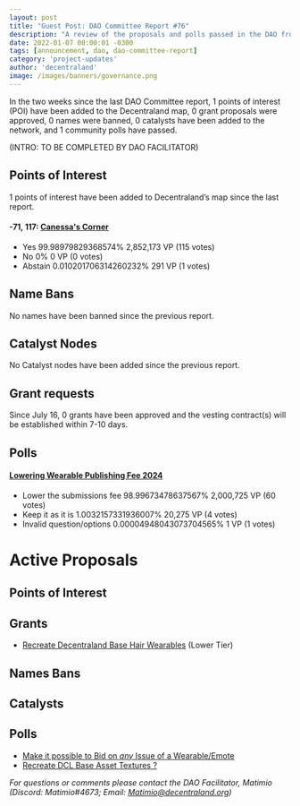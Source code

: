 ```yaml
---
layout: post
title: "Guest Post: DAO Committee Report #76"
description: "A review of the proposals and polls passed in the DAO from July 16 through July 31".
date: 2022-01-07 00:00:01 -0300
tags: [announcement, dao, dao-committee-report]
category: 'project-updates'
author: 'decentraland'
image: /images/banners/governance.png
---
```


In the two weeks since the last DAO Committee report, 1 points of interest (POI) have been added to the Decentraland map, 0 grant proposals were approved, 0 names were banned, 0 catalysts have been added to the network, and 1 community polls have passed.

(INTRO: TO BE COMPLETED BY DAO FACILITATOR)

## Points of Interest
1 points of interest have been added to Decentraland’s map since the last report.


#### -71, 117: [Canessa&#39;s Corner](https://governance.decentraland.org/proposal/?id=42733480-e237-46aa-ad57-94b5222e5348)

* Yes 99.98979829368574% 2,852,173 VP (115 votes)
* No 0% 0 VP (0 votes)
* Abstain 0.010201706314260232% 291 VP (1 votes)


## Name Bans

No names have been banned since the previous report.

## Catalyst Nodes
No Catalyst nodes have been added since the previous report.


## Grant requests
Since July 16, 0 grants have been approved and the vesting contract(s) will be established within 7-10 days.


## Polls

#### [Lowering Wearable Publishing Fee 2024](https://governance.decentraland.org/proposal/?id=6950c424-e1d2-4947-89a2-439e4fbbcab3)

* Lower the submissions fee 98.99673478637567% 2,000,725 VP (60 votes)
* Keep it as it is 1.0032157331936007% 20,275 VP (4 votes)
* Invalid question/options 0.00004948043073704565% 1 VP (1 votes)



# Active Proposals

## Points of Interest


## Grants

* [Recreate Decentraland Base Hair Wearables](https://governance.decentraland.org/proposal/?id=25dc2667-a11f-4fef-88ea-a764fe244d3e) (Lower Tier)

## Names Bans


## Catalysts


## Polls

* [Make it possible to Bid on _any_ Issue of a Wearable/Emote](https://governance.decentraland.org/proposal/?id=a77e25ce-3ee3-449c-9855-662caaad70f5)
* [Recreate DCL Base Asset Textures ?](https://governance.decentraland.org/proposal/?id=0a1dd596-1e57-4d70-90da-bf918a16632b)

*For questions or comments please contact the DAO Facilitator, Matimio (Discord: Matimio#4673; Email: [Matimio@decentraland.org](mailto:Matimio@decentraland.org))*